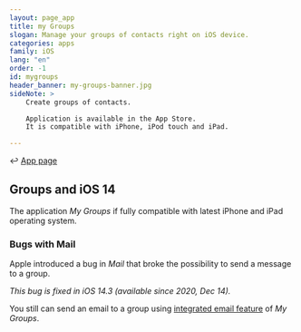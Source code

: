 ```yaml
---
layout: page_app
title: my Groups
slogan: Manage your groups of contacts right on iOS device.
categories: apps
family: iOS
lang: "en"
order: -1
id: mygroups
header_banner: my-groups-banner.jpg
sideNote: >
    Create groups of contacts.

    Application is available in the App Store.
    It is compatible with iPhone, iPod touch and iPad.

---
```


<html>&hookleftarrow;&nbsp;<a href="./">App page</a></html>


## Groups and iOS 14

The application _My Groups_ if fully compatible with latest iPhone and 
iPad operating system.

### Bugs with Mail

Apple introduced a bug in _Mail_ that broke the possibility to send a message to a group.

_This bug is fixed in iOS 14.3 (available since 2020, Dec 14)._

You still can send an email to a group using [integrated email feature](#mailing)
of _My Groups_.
